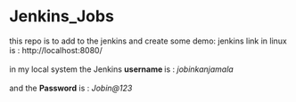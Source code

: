 # Jenkins_Jobs
this repo is to add to the jenkins and create some demo:  jenkins link in linux is  : http://localhost:8080/
<br><br>
in my local system the Jenkins <b>username </b>is  : <i>jobinkanjamala</i><br>
<br>and <t><t><t>       the  <t><t>  <b> Password</b>    is       <t><t>    : <i>Jobin@123 <i>

